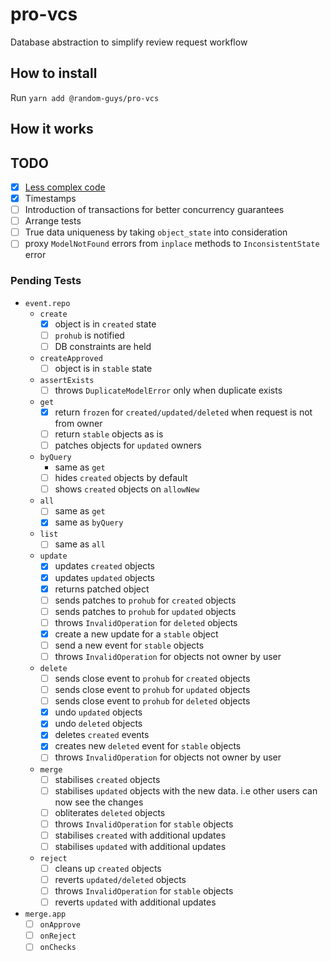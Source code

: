 # pro-vcs

Database abstraction to simplify review request workflow

## How to install

Run `yarn add @random-guys/pro-vcs`

## How it works

## TODO

- [x] [Less complex code](https://dave.cheney.net/2019/07/09/clear-is-better-than-clever)
- [x] Timestamps
- [ ] Introduction of transactions for better concurrency guarantees
- [ ] Arrange tests
- [ ] True data uniqueness by taking `object_state` into consideration
- [ ] proxy `ModelNotFound` errors from `inplace` methods to `InconsistentState` error

### Pending Tests

- `event.repo`
  - `create`
    - [x] object is in `created` state
    - [ ] `prohub` is notified
    - [ ] DB constraints are held
  - `createApproved`
    - [ ] object is in `stable` state
  - `assertExists`
    - [ ] throws `DuplicateModelError` only when duplicate exists
  - `get`
    - [x] return `frozen` for `created/updated/deleted` when request is not from owner
    - [ ] return `stable` objects as is
    - [ ] patches objects for `updated` owners
  - `byQuery`
    - same as `get`
    - [ ] hides `created` objects by default
    - [ ] shows `created` objects on `allowNew`
  - `all`
    - [ ] same as `get`
    - [x] same as `byQuery`
  - `list`
    - [ ] same as `all`
  - `update`
    - [x] updates `created` objects
    - [x] updates `updated` objects
    - [x] returns patched object
    - [ ] sends patches to `prohub` for `created` objects
    - [ ] sends patches to `prohub` for `updated` objects
    - [ ] throws `InvalidOperation` for `deleted` objects
    - [x] create a new update for a `stable` object
    - [ ] send a new event for `stable` objects
    - [ ] throws `InvalidOperation` for objects not owner by user
  - `delete`
    - [ ] sends close event to `prohub` for `created` objects
    - [ ] sends close event to `prohub` for `updated` objects
    - [ ] sends close event to `prohub` for `deleted` objects
    - [x] undo `updated` objects
    - [x] undo `deleted` objects
    - [x] deletes `created` events
    - [x] creates new `deleted` event for `stable` objects
    - [ ] throws `InvalidOperation` for objects not owner by user
  - `merge`
    - [ ] stabilises `created` objects
    - [ ] stabilises `updated` objects with the new data. i.e other users can now see the changes
    - [ ] obliterates `deleted` objects
    - [ ] throws `InvalidOperation` for `stable` objects
    - [ ] stabilises `created` with additional updates
    - [ ] stabilises `updated` with additional updates
  - `reject`
    - [ ] cleans up `created` objects
    - [ ] reverts `updated/deleted` objects
    - [ ] throws `InvalidOperation` for `stable` objects
    - [ ] reverts `updated` with additional updates
- `merge.app`
  - [ ] `onApprove`
  - [ ] `onReject`
  - [ ] `onChecks`
